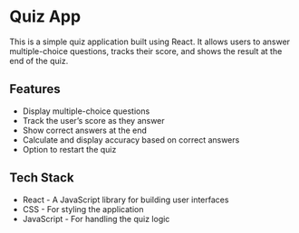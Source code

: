 

# Quiz App

This is a simple quiz application built using React. It allows users to answer multiple-choice questions, tracks their score, and shows the result at the end of the quiz.

## Features
- Display multiple-choice questions
- Track the user’s score as they answer
- Show correct answers at the end
- Calculate and display accuracy based on correct answers
- Option to restart the quiz

## Tech Stack
- React - A JavaScript library for building user interfaces
- CSS - For styling the application
- JavaScript - For handling the quiz logic
